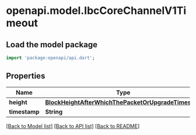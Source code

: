# openapi.model.IbcCoreChannelV1Timeout

## Load the model package
```dart
import 'package:openapi/api.dart';
```

## Properties
Name | Type | Description | Notes
------------ | ------------- | ------------- | -------------
**height** | [**BlockHeightAfterWhichThePacketOrUpgradeTimesOut**](BlockHeightAfterWhichThePacketOrUpgradeTimesOut.md) |  | [optional] 
**timestamp** | **String** |  | [optional] 

[[Back to Model list]](../README.md#documentation-for-models) [[Back to API list]](../README.md#documentation-for-api-endpoints) [[Back to README]](../README.md)



